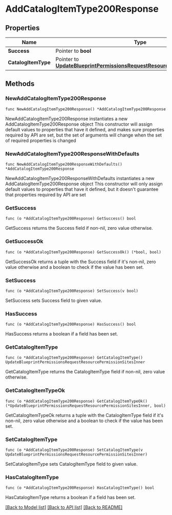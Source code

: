 # AddCatalogItemType200Response

## Properties

Name | Type | Description | Notes
------------ | ------------- | ------------- | -------------
**Success** | Pointer to **bool** |  | [optional] 
**CatalogItemType** | Pointer to [**UpdateBlueprintPermissionsRequestResourcePermissionSitesInner**](UpdateBlueprintPermissionsRequestResourcePermissionSitesInner.md) |  | [optional] 

## Methods

### NewAddCatalogItemType200Response

`func NewAddCatalogItemType200Response() *AddCatalogItemType200Response`

NewAddCatalogItemType200Response instantiates a new AddCatalogItemType200Response object
This constructor will assign default values to properties that have it defined,
and makes sure properties required by API are set, but the set of arguments
will change when the set of required properties is changed

### NewAddCatalogItemType200ResponseWithDefaults

`func NewAddCatalogItemType200ResponseWithDefaults() *AddCatalogItemType200Response`

NewAddCatalogItemType200ResponseWithDefaults instantiates a new AddCatalogItemType200Response object
This constructor will only assign default values to properties that have it defined,
but it doesn't guarantee that properties required by API are set

### GetSuccess

`func (o *AddCatalogItemType200Response) GetSuccess() bool`

GetSuccess returns the Success field if non-nil, zero value otherwise.

### GetSuccessOk

`func (o *AddCatalogItemType200Response) GetSuccessOk() (*bool, bool)`

GetSuccessOk returns a tuple with the Success field if it's non-nil, zero value otherwise
and a boolean to check if the value has been set.

### SetSuccess

`func (o *AddCatalogItemType200Response) SetSuccess(v bool)`

SetSuccess sets Success field to given value.

### HasSuccess

`func (o *AddCatalogItemType200Response) HasSuccess() bool`

HasSuccess returns a boolean if a field has been set.

### GetCatalogItemType

`func (o *AddCatalogItemType200Response) GetCatalogItemType() UpdateBlueprintPermissionsRequestResourcePermissionSitesInner`

GetCatalogItemType returns the CatalogItemType field if non-nil, zero value otherwise.

### GetCatalogItemTypeOk

`func (o *AddCatalogItemType200Response) GetCatalogItemTypeOk() (*UpdateBlueprintPermissionsRequestResourcePermissionSitesInner, bool)`

GetCatalogItemTypeOk returns a tuple with the CatalogItemType field if it's non-nil, zero value otherwise
and a boolean to check if the value has been set.

### SetCatalogItemType

`func (o *AddCatalogItemType200Response) SetCatalogItemType(v UpdateBlueprintPermissionsRequestResourcePermissionSitesInner)`

SetCatalogItemType sets CatalogItemType field to given value.

### HasCatalogItemType

`func (o *AddCatalogItemType200Response) HasCatalogItemType() bool`

HasCatalogItemType returns a boolean if a field has been set.


[[Back to Model list]](../README.md#documentation-for-models) [[Back to API list]](../README.md#documentation-for-api-endpoints) [[Back to README]](../README.md)


